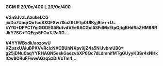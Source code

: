 #### GCM R 20/0c/400 L 20/0c/400
**V2n9JvzLAzukeLCG**<br/>**jixDo7UaqrQoTcsSXQFSw7I5aZ9L9Tp0UlKyj6lv++U=**<br/>**kYfG+DFPC1YqiGODES5RutvdVEe9ACGol5SFdMxEtpQjtgBHdflaZHMBRRJkY7SC+TQEgs5FOu7J7a3G...**<br/><br/>
**V4YYWBxdk/aozowU**<br/>**KZpsxUAluBPXVvRclcNXCBUhNXpv9jZ4a5NlJvbmUB8=**<br/>**g25jDNu0aqYYRHAQN5eskGaezvbXP6Qc7dLdmnifMTgGUyyK3Sr4xNHkICw8ORuFFwwAGzqSzDlVxTm4...**